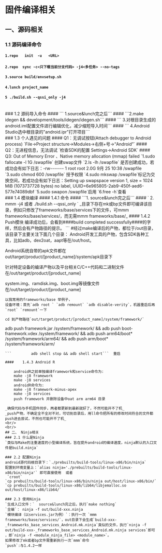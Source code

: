 # 固件编译相关
## 一、源码相关
### 1.1 源码编译命令
####      ```1.repo   init	-u   <URL> ```
####      ```2.repo  sync -c<只下载当前分支代码> -j4<多任务> --no-tags```
####      ```3.source build/envsetup.sh```
####      ```4.lunch project_name```
####      ```5 ./build.sh --qssi_only -j4```
 <br/>
### 1.2 源码导入命令
####  ``` 1.source&lunch完之后```
####  ```2.make idegen && development/tools/idegen/idegen.sh```
####  ``` 3.对根目录生成的android.iml配置文件进行编辑优化，减少缩短导入时间```
####  ``` 4.Android Studio选中根目录的"android.ipr"打开项目```
<br/>
### 1.3 个人遇见的问题
#### Q1：无调试按钮(Attach debugger to Android process)
  `File->Project structure→Modules→右侧+号->“Android”`
#### Q2：无进程信息，无法调试
`检查SDK的配置  Settings->Android SDK`
#### Q3: Out of Memory Error 、Native memory allocation (mmap) failed
`1.sudo fallocate -l 1G /swapfile` 创建swap文件
`2.ls -lh /swapfile`  是否创建成功，若成功会有如下日志：-rw------- 1 root root 2.0G 9月  25 10:38 /swapfile
`3.sudo chmod 600 /swapfile` 授予权限
`4.sudo mkswap /swapfile`标记为交换空间，若成功会有如下日志：Setting up swapspace version 1, size = 1024 MiB (1073737728 bytes)
no label, UUID=6e965805-2ab9-450f-aed6-577e74089dbf
`5.sudo swapon /swapfile`启用
`6.free -h`查看
<br/>
### 1.4 模块编译
#### 1.4.1 命令
#### ```1. source&lunch完之后```
#### `     2. mmm <module_name> -j4  或者 ./build.sh --qssi_only <module_name> `
_目录下存在mk或bp文件即可编译该目录，例如只修改了frameworks/base/services下的文件，可mmm frameworks/base/services/，而无需mmm frameworks/base/_
#### 	1.4.2 Push模块
编译成功后，会看到####build completed successfully####的字样，然后会有产物路径的提示。
```
#经过make编译后的产物，都位于/out目录，该目录下主要关注下面几个目录：
Android开发工具的产物，包含SDK各种工具，比如adb，dex2oat，aapt等在/out/host。

Android系统自带的apk文件都在out/target/product/[product_name]/system/apk目录下

针对特定设备的编译产物以及平台相关C/C++代码和二进制文件在/out/target/product/[product_name]

system.img、ramdisk.img、boot.img等镜像文件在/out/target/product/[product_name]
```
以我常用的frameworks/base 举例子，
设备环境：首先`adb root ` `adb remount` `adb disable-verity`，机器重启后再`root` `remount`一下

cd 到产物路径`out/target/product/[product_name]/system/framework/`
```
adb push framework.jar /system/framework/ && 
adb push boot-framework.vdex /system/framework/ && 
adb push arm64/boot* /system/framework/arm64/ &&
adb push arm/boot*  /system/framework/arm/ 
```
```         adb shell stop && adb shell start```  重启

#### 	1.4.3 Android R
```
        androidR之前单独编译framework和service命令为:
        make -j8 framework
        make -j8 services
        androidR命令为:
        make -j8 framework-minus-apex
        make -j8 services
        push framework 并删除设备中oat arm arm64 目录
```
_确保代码与手机固件同步，两者都更新到最新就好了，不然可能开不了机_
_push产物，不确定全不全对不对，可切到目录后，用ll命令把所有的修改时间符合的文件都push进去尝试，不然也可能开不了机_
<br/>  
<br/>   
## 二、 Ninja相关
### 2.1 什么是Ninja
`类似与Make的注重速度的小型编译系统，旨在提升android的编译速度，ninja默认的入口文件是build.ninja`

### 2.2 配置Ninja
android源代码根目录下：`./prebuilts/build-tools/linux-x86/bin/ninja`
配置到环境变量上：`alias ninja='./prebuilts/build-tools/linux-x86/bin/ninja'` 即可直接使用  或者
 `croot`
`cp prebuilts/build-tools/linux-x86/bin/ninja out/host/linux-x86/bin/`
`cp prebuilts/build-tools/linux-x86/lib64/libjemalloc.so out/host/linux-x86/lib64/`

### 2.3 使用Ninja
`生成入口文件：`  source&lunch完之后，执行`make nothing`  
`全编`： ninja -f out/build-xxx.ninja  
`模块编译（以services.jar为例）`：执行一次 `mmm frameworks/base/services/`，out目录下会生成`build-xxx-_frameworks_base_services_Android.mk.ninja`类似的文件，执行`ninja -f out/build-xxx-_frameworks_base_services_Android.mk.ninja services`即可 ，即`ninja -f <module_ninja_file> <module_name>`。  
如果修改了mk或者bp文件需重新执行一次`mmm`命令  
`push`:与1.4.2一样



